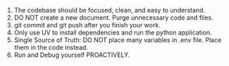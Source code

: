 1. The codebase should be focused, clean, and easy to understand.
2. DO NOT create a new document. Purge unnecessary code and files.
3. git commit and git push after you finish your work.
4. Only use UV to install dependencies and run the python application.
5. Single Source of Truth: DO NOT place many variables in .env file. Place them in the code instead.
6. Run and Debug yourself PROACTIVELY.